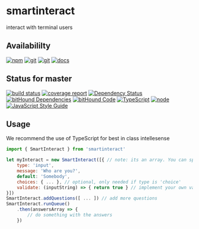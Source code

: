 # smartinteract
interact with terminal users

## Availabililty
[![npm](https://push.rocks/assets/repo-button-npm.svg)](https://www.npmjs.com/package/interact)
[![git](https://push.rocks/assets/repo-button-git.svg)](https://gitlab.com/pushrocks/interact)
[![git](https://push.rocks/assets/repo-button-mirror.svg)](https://github.com/pushrocks/interact)
[![docs](https://push.rocks/assets/repo-button-docs.svg)](https://pushrocks.gitlab.io/interact/)

## Status for master
[![build status](https://gitlab.com/pushrocks/interact/badges/master/build.svg)](https://gitlab.com/pushrocks/interact/commits/master)
[![coverage report](https://gitlab.com/pushrocks/interact/badges/master/coverage.svg)](https://gitlab.com/pushrocks/interact/commits/master)
[![Dependency Status](https://david-dm.org/pushrocks/interact.svg)](https://david-dm.org/pushrocks/interact)
[![bitHound Dependencies](https://www.bithound.io/github/pushrocks/interact/badges/dependencies.svg)](https://www.bithound.io/github/pushrocks/interact/master/dependencies/npm)
[![bitHound Code](https://www.bithound.io/github/pushrocks/interact/badges/code.svg)](https://www.bithound.io/github/pushrocks/interact)
[![TypeScript](https://img.shields.io/badge/TypeScript-2.x-blue.svg)](https://nodejs.org/dist/latest-v6.x/docs/api/)
[![node](https://img.shields.io/badge/node->=%206.x.x-blue.svg)](https://nodejs.org/dist/latest-v6.x/docs/api/)
[![JavaScript Style Guide](https://img.shields.io/badge/code%20style-standard-brightgreen.svg)](http://standardjs.com/)

## Usage
We recommend the use of TypeScript for best in class intellesense

```javascript
import { SmartInteract } from 'smartinteract'

let myInteract = new SmartInteract([{ // note: its an array. You can specify multiple questions
    type: 'input',
    message: 'Who are you?',
    default: 'Somebody',
    choices: { ... }, // optional, only needed if type is 'choice'
    validate: (inputString) => { return true } // implement your own validation
}])
SmartInteract.addQuestions([ ... ]) // add more questions
SmartInteract.runQueue()
    .then(answersArray => {
        // do something with the answers
    })

```